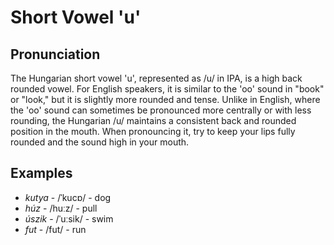 # Short Vowel 'u'

## Pronunciation

The Hungarian short vowel 'u', represented as /u/ in IPA, is a high back rounded vowel. For English speakers, it is similar to the 'oo' sound in "book" or "look," but it is slightly more rounded and tense. Unlike in English, where the 'oo' sound can sometimes be pronounced more centrally or with less rounding, the Hungarian /u/ maintains a consistent back and rounded position in the mouth. When pronouncing it, try to keep your lips fully rounded and the sound high in your mouth.

## Examples

- *kutya* - /ˈkucɒ/ - dog
- *húz* - /huːz/ - pull
- *úszik* - /ˈuːsik/ - swim
- *fut* - /fut/ - run